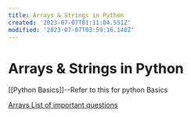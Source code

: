 ```yaml
---
title: Arrays & Strings in Python
created: '2023-07-07T01:11:04.551Z'
modified: '2023-07-07T03:59:16.140Z'
---
```


# Arrays & Strings in Python 


[[Python Basics]]--Refer to this for python Basics

[Arrays List of important questions](https://leetcode.com/list?selectedList=rngd7nxs)
